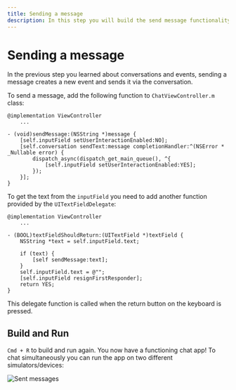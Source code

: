 ```yaml
---
title: Sending a message
description: In this step you will build the send message functionality.
---
```


# Sending a message

In the previous step you learned about conversations and events, sending a message creates a new event and sends it via the conversation.

To send a message, add the following function to `ChatViewController.m` class:

```objective_c
@implementation ViewController
    ...

- (void)sendMessage:(NSString *)message {
    [self.inputField setUserInteractionEnabled:NO];
    [self.conversation sendText:message completionHandler:^(NSError * _Nullable error) {
        dispatch_async(dispatch_get_main_queue(), ^{
            [self.inputField setUserInteractionEnabled:YES];
        });
    }];
}
```

To get the text from the `inputField` you need to add another function provided by the `UITextFieldDelegate`: 

```objective_c
@implementation ViewController
    ...

- (BOOL)textFieldShouldReturn:(UITextField *)textField {
    NSString *text = self.inputField.text;
    
    if (text) {
        [self sendMessage:text];
    }
    self.inputField.text = @"";
    [self.inputField resignFirstResponder];
    return YES;
}
```

This delegate function is called when the return button on the keyboard is pressed.

## Build and Run

`Cmd + R` to build and run again. You now have a functioning chat app! To chat simultaneously you can run the app on two different simulators/devices:

![Sent messages](/images/client-sdk/ios-messaging/messages.png)
